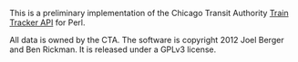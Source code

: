 This is a preliminary implementation of the Chicago Transit Authority [Train Tracker API](http://www.transitchicago.com/developers/) for Perl.

All data is owned by the CTA. The software is copyright 2012 Joel Berger and Ben Rickman. It is released under a GPLv3 license.


